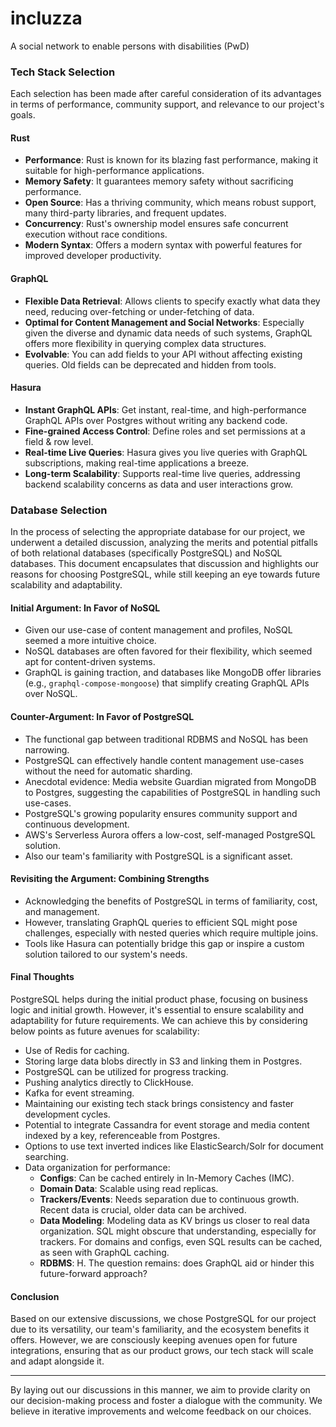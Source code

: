 # incluzza
A social network to enable persons with disabilities (PwD)

### Tech Stack Selection

Each selection has been made after careful consideration of its advantages in terms of performance, community support, and relevance to our project's goals.

#### **Rust**
- **Performance**: Rust is known for its blazing fast performance, making it suitable for high-performance applications.
- **Memory Safety**: It guarantees memory safety without sacrificing performance.
- **Open Source**: Has a thriving community, which means robust support, many third-party libraries, and frequent updates.
- **Concurrency**: Rust's ownership model ensures safe concurrent execution without race conditions.
- **Modern Syntax**: Offers a modern syntax with powerful features for improved developer productivity.

#### **GraphQL**
- **Flexible Data Retrieval**: Allows clients to specify exactly what data they need, reducing over-fetching or under-fetching of data.
- **Optimal for Content Management and Social Networks**: Especially given the diverse and dynamic data needs of such systems, GraphQL offers more flexibility in querying complex data structures.
- **Evolvable**: You can add fields to your API without affecting existing queries. Old fields can be deprecated and hidden from tools.

#### **Hasura**
- **Instant GraphQL APIs**: Get instant, real-time, and high-performance GraphQL APIs over Postgres without writing any backend code.
- **Fine-grained Access Control**: Define roles and set permissions at a field & row level.
- **Real-time Live Queries**: Hasura gives you live queries with GraphQL subscriptions, making real-time applications a breeze.
- **Long-term Scalability**: Supports real-time live queries, addressing backend scalability concerns as data and user interactions grow.

### Database Selection

In the process of selecting the appropriate database for our project, we underwent a detailed discussion, analyzing the merits and potential pitfalls of both relational databases (specifically PostgreSQL) and NoSQL databases. This document encapsulates that discussion and highlights our reasons for choosing PostgreSQL, while still keeping an eye towards future scalability and adaptability.

#### Initial Argument: In Favor of NoSQL

- Given our use-case of content management and profiles, NoSQL seemed a more intuitive choice.
- NoSQL databases are often favored for their flexibility, which seemed apt for content-driven systems.
- GraphQL is gaining traction, and databases like MongoDB offer libraries (e.g., `graphql-compose-mongoose`) that simplify creating GraphQL APIs over NoSQL.

#### Counter-Argument: In Favor of PostgreSQL

- The functional gap between traditional RDBMS and NoSQL has been narrowing.
- PostgreSQL can effectively handle content management use-cases without the need for automatic sharding.
- Anecdotal evidence: Media website Guardian migrated from MongoDB to Postgres, suggesting the capabilities of PostgreSQL in handling such use-cases.
- PostgreSQL's growing popularity ensures community support and continuous development.
- AWS's Serverless Aurora offers a low-cost, self-managed PostgreSQL solution.
- Also our team's familiarity with PostgreSQL is a significant asset.

#### Revisiting the Argument: Combining Strengths

- Acknowledging the benefits of PostgreSQL in terms of familiarity, cost, and management.
- However, translating GraphQL queries to efficient SQL might pose challenges, especially with nested queries which require multiple joins.
- Tools like Hasura can potentially bridge this gap or inspire a custom solution tailored to our system's needs.

#### Final Thoughts

PostgreSQL helps during the initial product phase, focusing on business logic and initial growth. However, it's essential to ensure scalability and adaptability for future requirements. We can achieve this by considering below points as future avenues for scalability:
  - Use of Redis for caching.
  - Storing large data blobs directly in S3 and linking them in Postgres.
  - PostgreSQL can be utilized for progress tracking.
  - Pushing analytics directly to ClickHouse.
  - Kafka for event streaming.
  - Maintaining our existing tech stack brings consistency and faster development cycles.
  - Potential to integrate Cassandra for event storage and media content indexed by a key, referenceable from Postgres.
  - Options to use text inverted indices like ElasticSearch/Solr for document searching.
  - Data organization for performance:
    - **Configs**: Can be cached entirely in In-Memory Caches (IMC).
    - **Domain Data**: Scalable using read replicas.
    - **Trackers/Events**: Needs separation due to continuous growth. Recent data is crucial, older data can be archived.
    - **Data Modeling**: Modeling data as KV brings us closer to real data organization. SQL might obscure that understanding, especially for trackers. For domains and configs, even SQL results can be cached, as seen with GraphQL caching.
    - **RDBMS**: H. The question remains: does GraphQL aid or hinder this future-forward approach?

#### Conclusion

Based on our extensive discussions, we chose PostgreSQL for our project due to its versatility, our team's familiarity, and the ecosystem benefits it offers. However, we are consciously keeping avenues open for future integrations, ensuring that as our product grows, our tech stack will scale and adapt alongside it.

---

By laying out our discussions in this manner, we aim to provide clarity on our decision-making process and foster a dialogue with the community. We believe in iterative improvements and welcome feedback on our choices.
